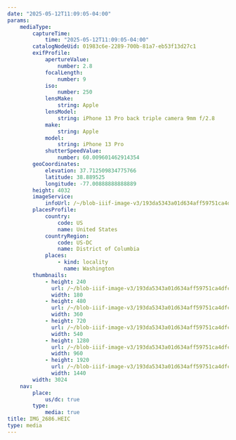 ```yaml
---
date: "2025-05-12T11:09:05-04:00"
params:
    mediaType:
        captureTime:
            time: "2025-05-12T11:09:05-04:00"
        catalogNodeUid: 01983c6e-2289-700b-81a7-eb53f13d27c1
        exifProfile:
            apertureValue:
                number: 2.8
            focalLength:
                number: 9
            iso:
                number: 250
            lensMake:
                string: Apple
            lensModel:
                string: iPhone 13 Pro back triple camera 9mm f/2.8
            make:
                string: Apple
            model:
                string: iPhone 13 Pro
            shutterSpeedValue:
                number: 60.009601462914354
        geoCoordinates:
            elevation: 37.712509834775766
            latitude: 38.889525
            longitude: -77.00888888888889
        height: 4032
        imageService:
            infoUrl: /~/blob-iiif-image-v3/193da5343a01d634aff59751ca4dfc1602b4361dc94d397efe5e28e3468be6b5/info.json
        placesProfile:
            country:
                code: US
                name: United States
            countryRegion:
                code: US-DC
                name: District of Columbia
            places:
                - kind: locality
                  name: Washington
        thumbnails:
            - height: 240
              url: /~/blob-iiif-image-v3/193da5343a01d634aff59751ca4dfc1602b4361dc94d397efe5e28e3468be6b5/full/180%2C240/0/default.jpg
              width: 180
            - height: 480
              url: /~/blob-iiif-image-v3/193da5343a01d634aff59751ca4dfc1602b4361dc94d397efe5e28e3468be6b5/full/360%2C480/0/default.jpg
              width: 360
            - height: 720
              url: /~/blob-iiif-image-v3/193da5343a01d634aff59751ca4dfc1602b4361dc94d397efe5e28e3468be6b5/full/540%2C720/0/default.jpg
              width: 540
            - height: 1280
              url: /~/blob-iiif-image-v3/193da5343a01d634aff59751ca4dfc1602b4361dc94d397efe5e28e3468be6b5/full/960%2C1280/0/default.jpg
              width: 960
            - height: 1920
              url: /~/blob-iiif-image-v3/193da5343a01d634aff59751ca4dfc1602b4361dc94d397efe5e28e3468be6b5/full/1440%2C1920/0/default.jpg
              width: 1440
        width: 3024
    nav:
        place:
            us/dc: true
        type:
            media: true
title: IMG_2686.HEIC
type: media
---
```

